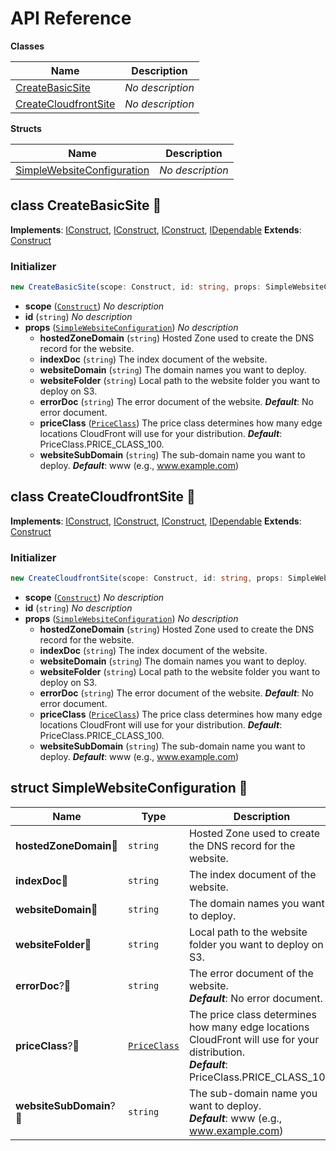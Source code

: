 # API Reference

**Classes**

Name|Description
----|-----------
[CreateBasicSite](#cdk-simplewebsite-deploy-createbasicsite)|*No description*
[CreateCloudfrontSite](#cdk-simplewebsite-deploy-createcloudfrontsite)|*No description*


**Structs**

Name|Description
----|-----------
[SimpleWebsiteConfiguration](#cdk-simplewebsite-deploy-simplewebsiteconfiguration)|*No description*



## class CreateBasicSite 🔹 <a id="cdk-simplewebsite-deploy-createbasicsite"></a>



__Implements__: [IConstruct](#constructs-iconstruct), [IConstruct](#aws-cdk-core-iconstruct), [IConstruct](#constructs-iconstruct), [IDependable](#aws-cdk-core-idependable)
__Extends__: [Construct](#aws-cdk-core-construct)

### Initializer




```ts
new CreateBasicSite(scope: Construct, id: string, props: SimpleWebsiteConfiguration)
```

* **scope** (<code>[Construct](#aws-cdk-core-construct)</code>)  *No description*
* **id** (<code>string</code>)  *No description*
* **props** (<code>[SimpleWebsiteConfiguration](#cdk-simplewebsite-deploy-simplewebsiteconfiguration)</code>)  *No description*
  * **hostedZoneDomain** (<code>string</code>)  Hosted Zone used to create the DNS record for the website. 
  * **indexDoc** (<code>string</code>)  The index document of the website. 
  * **websiteDomain** (<code>string</code>)  The domain names you want to deploy. 
  * **websiteFolder** (<code>string</code>)  Local path to the website folder you want to deploy on S3. 
  * **errorDoc** (<code>string</code>)  The error document of the website. __*Default*__: No error document.
  * **priceClass** (<code>[PriceClass](#aws-cdk-aws-cloudfront-priceclass)</code>)  The price class determines how many edge locations CloudFront will use for your distribution. __*Default*__: PriceClass.PRICE_CLASS_100.
  * **websiteSubDomain** (<code>string</code>)  The sub-domain name you want to deploy. __*Default*__: www (e.g., www.example.com)




## class CreateCloudfrontSite 🔹 <a id="cdk-simplewebsite-deploy-createcloudfrontsite"></a>



__Implements__: [IConstruct](#constructs-iconstruct), [IConstruct](#aws-cdk-core-iconstruct), [IConstruct](#constructs-iconstruct), [IDependable](#aws-cdk-core-idependable)
__Extends__: [Construct](#aws-cdk-core-construct)

### Initializer




```ts
new CreateCloudfrontSite(scope: Construct, id: string, props: SimpleWebsiteConfiguration)
```

* **scope** (<code>[Construct](#aws-cdk-core-construct)</code>)  *No description*
* **id** (<code>string</code>)  *No description*
* **props** (<code>[SimpleWebsiteConfiguration](#cdk-simplewebsite-deploy-simplewebsiteconfiguration)</code>)  *No description*
  * **hostedZoneDomain** (<code>string</code>)  Hosted Zone used to create the DNS record for the website. 
  * **indexDoc** (<code>string</code>)  The index document of the website. 
  * **websiteDomain** (<code>string</code>)  The domain names you want to deploy. 
  * **websiteFolder** (<code>string</code>)  Local path to the website folder you want to deploy on S3. 
  * **errorDoc** (<code>string</code>)  The error document of the website. __*Default*__: No error document.
  * **priceClass** (<code>[PriceClass](#aws-cdk-aws-cloudfront-priceclass)</code>)  The price class determines how many edge locations CloudFront will use for your distribution. __*Default*__: PriceClass.PRICE_CLASS_100.
  * **websiteSubDomain** (<code>string</code>)  The sub-domain name you want to deploy. __*Default*__: www (e.g., www.example.com)




## struct SimpleWebsiteConfiguration 🔹 <a id="cdk-simplewebsite-deploy-simplewebsiteconfiguration"></a>






Name | Type | Description 
-----|------|-------------
**hostedZoneDomain**🔹 | <code>string</code> | Hosted Zone used to create the DNS record for the website.
**indexDoc**🔹 | <code>string</code> | The index document of the website.
**websiteDomain**🔹 | <code>string</code> | The domain names you want to deploy.
**websiteFolder**🔹 | <code>string</code> | Local path to the website folder you want to deploy on S3.
**errorDoc**?🔹 | <code>string</code> | The error document of the website.<br/>__*Default*__: No error document.
**priceClass**?🔹 | <code>[PriceClass](#aws-cdk-aws-cloudfront-priceclass)</code> | The price class determines how many edge locations CloudFront will use for your distribution.<br/>__*Default*__: PriceClass.PRICE_CLASS_100.
**websiteSubDomain**?🔹 | <code>string</code> | The sub-domain name you want to deploy.<br/>__*Default*__: www (e.g., www.example.com)



